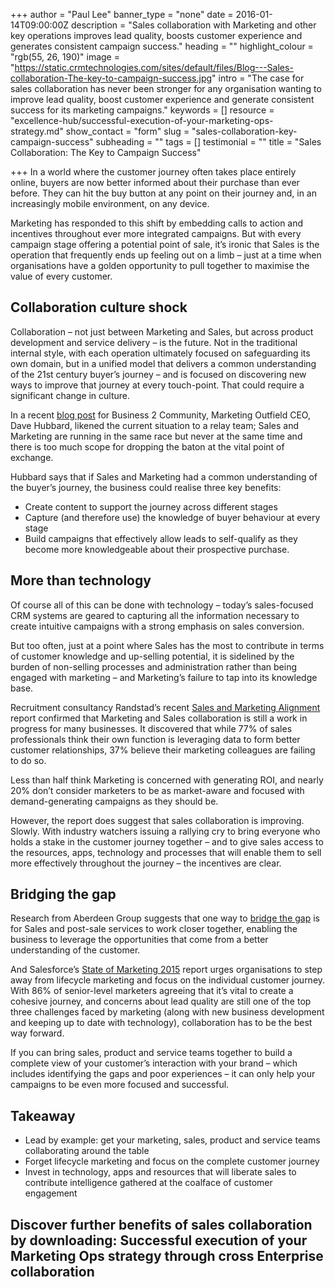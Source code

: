 +++
author = "Paul Lee"
banner_type = "none"
date = 2016-01-14T09:00:00Z
description = "Sales collaboration with Marketing and other key operations improves lead quality, boosts customer experience and generates consistent campaign success."
heading = ""
highlight_colour = "rgb(55, 26, 190)"
image = "https://static.crmtechnologies.com/sites/default/files/Blog---Sales-collaboration-The-key-to-campaign-success.jpg"
intro = "The case for sales collaboration has never been stronger for any organisation wanting to improve lead quality, boost customer experience and generate consistent success for its marketing campaigns."
keywords = []
resource = "excellence-hub/successful-execution-of-your-marketing-ops-strategy.md"
show_contact = "form"
slug = "sales-collaboration-key-campaign-success"
subheading = ""
tags = []
testimonial = ""
title = "Sales Collaboration: The Key to Campaign Success"

+++
In a world where the customer journey often takes place entirely online, buyers are now better informed about their purchase than ever before. They can hit the buy button at any point on their journey and, in an increasingly mobile environment, on any device.

Marketing has responded to this shift by embedding calls to action and incentives throughout ever more integrated campaigns. But with every campaign stage offering a potential point of sale, it’s ironic that Sales is the operation that frequently ends up feeling out on a limb – just at a time when organisations have a golden opportunity to pull together to maximise the value of every customer.

## Collaboration culture shock

Collaboration – not just between Marketing and Sales, but across product development and service delivery – is the future. Not in the traditional internal style, with each operation ultimately focused on safeguarding its own domain, but in a unified model that delivers a common understanding of the 21st century buyer’s journey – and is focused on discovering new ways to improve that journey at every touch-point. That could require a significant change in culture.

In a recent [blog post](http://www.business2community.com/marketing/marketing-sales-alignment-integration-collaboration-01136717#1dUAes64lGfkkzVl.97) for Business 2 Community, Marketing Outfield CEO, Dave Hubbard, likened the current situation to a relay team; Sales and Marketing are running in the same race but never at the same time and there is too much scope for dropping the baton at the vital point of exchange.

Hubbard says that if Sales and Marketing had a common understanding of the buyer’s journey, the business could realise three key benefits:

* Create content to support the journey across different stages
* Capture (and therefore use) the knowledge of buyer behaviour at every stage
* Build campaigns that effectively allow leads to self-qualify as they become more knowledgeable about their prospective purchase.

## More than technology

Of course all of this can be done with technology – today’s sales-focused CRM systems are geared to capturing all the information necessary to create intuitive campaigns with a strong emphasis on sales conversion.

But too often, just at a point where Sales has the most to contribute in terms of customer knowledge and up-selling potential, it is sidelined by the burden of non-selling processes and administration rather than being engaged with marketing – and Marketing’s failure to tap into its knowledge base.

Recruitment consultancy Randstad’s recent [Sales and Marketing Alignment](https://www.randstad.co.uk/employers/sales-marketing-alignment-report/) report confirmed that Marketing and Sales collaboration is still a work in progress for many businesses. It discovered that while 77% of sales professionals think their own function is leveraging data to form better customer relationships, 37% believe their marketing colleagues are failing to do so.

Less than half think Marketing is concerned with generating ROI, and nearly 20% don’t consider marketers to be as market-aware and focused with demand-generating campaigns as they should be.

However, the report does suggest that sales collaboration is improving. Slowly. With industry watchers issuing a rallying cry to bring everyone who holds a stake in the customer journey together – and to give sales access to the resources, apps, technology and processes that will enable them to sell more effectively throughout the journey – the incentives are clear.

## Bridging the gap

Research from Aberdeen Group suggests that one way to [bridge the gap](http://v1.aberdeen.com/launch/report/knowledge_brief/9328-KB-service-sales-collaboration.asp) is for Sales and post-sale services to work closer together, enabling the business to leverage the opportunities that come from a better understanding of the customer.

And Salesforce’s [State of Marketing 2015](https://www.salesforce.com/form/marketingcloud/2015-state-of-marketing.jsp) report urges organisations to step away from lifecycle marketing and focus on the individual customer journey. With 86% of senior-level marketers agreeing that it’s vital to create a cohesive journey, and concerns about lead quality are still one of the top three challenges faced by marketing (along with new business development and keeping up to date with technology), collaboration has to be the best way forward.

If you can bring sales, product and service teams together to build a complete view of your customer’s interaction with your brand – which includes identifying the gaps and poor experiences – it can only help your campaigns to be even more focused and successful.

## Takeaway

* Lead by example: get your marketing, sales, product and service teams collaborating around the table
* Forget lifecycle marketing and focus on the complete customer journey
* Invest in technology, apps and resources that will liberate sales to contribute intelligence gathered at the coalface of customer engagement

## Discover further benefits of sales collaboration by downloading: Successful execution of your Marketing Ops strategy through cross Enterprise collaboration
